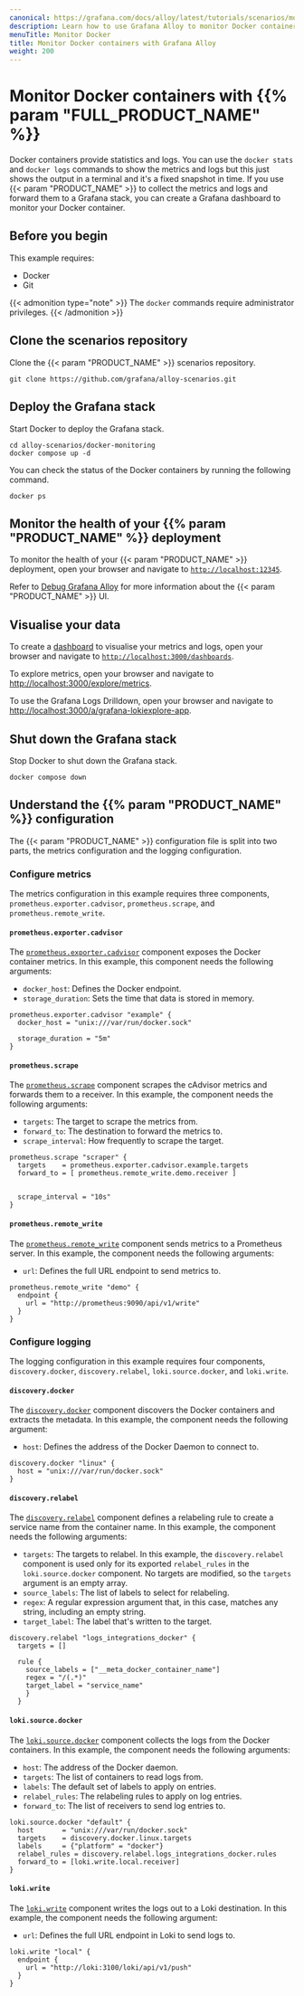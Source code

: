```yaml
---
canonical: https://grafana.com/docs/alloy/latest/tutorials/scenarios/monitor-docker-containers/
description: Learn how to use Grafana Alloy to monitor Docker containers
menuTitle: Monitor Docker
title: Monitor Docker containers with Grafana Alloy
weight: 200
---
```


# Monitor Docker containers with {{% param "FULL_PRODUCT_NAME" %}}

Docker containers provide statistics and logs.
You can use the `docker stats` and `docker logs` commands to show the metrics and logs but this just shows the output in a terminal and it's a fixed snapshot in time.
If you use {{< param "PRODUCT_NAME" >}} to collect the metrics and logs and forward them to a Grafana stack, you can create a Grafana dashboard to monitor your Docker container.

## Before you begin

This example requires:

* Docker
* Git

{{< admonition type="note" >}}
The `docker` commands require administrator privileges.
{{< /admonition >}}

## Clone the scenarios repository

Clone the {{< param "PRODUCT_NAME" >}} scenarios repository.

```shell
git clone https://github.com/grafana/alloy-scenarios.git
```

## Deploy the Grafana stack

Start Docker to deploy the Grafana stack.

```shell
cd alloy-scenarios/docker-monitoring
docker compose up -d
```

You can check the status of the Docker containers by running the following command.

```shell
docker ps
```

## Monitor the health of your {{% param "PRODUCT_NAME" %}} deployment

To monitor the health of your {{< param "PRODUCT_NAME" >}} deployment, open your browser and navigate to [`http://localhost:12345`](http://localhost:12345).

Refer to [Debug Grafana Alloy](https://grafana.com/docs/alloy/latest/troubleshoot/debug/) for more information about the {{< param "PRODUCT_NAME" >}} UI.

## Visualise your data

To create a [dashboard](https://grafana.com/docs/grafana/latest/getting-started/build-first-dashboard/#create-a-dashboard) to visualise your metrics and logs, open your browser and navigate to [`http://localhost:3000/dashboards`](http://localhost:3000/dashboards).

To explore metrics, open your browser and navigate to [http://localhost:3000/explore/metrics](http://localhost:3000/explore/metrics).

To use the Grafana Logs Drilldown, open your browser and navigate to [http://localhost:3000/a/grafana-lokiexplore-app](http://localhost:3000/a/grafana-lokiexplore-app).

## Shut down the Grafana stack

Stop Docker to shut down the Grafana stack.

```shell
docker compose down
```

## Understand the {{% param "PRODUCT_NAME" %}} configuration

The {{< param "PRODUCT_NAME" >}} configuration file is split into two parts, the metrics configuration and the logging configuration.

### Configure metrics

The metrics configuration in this example requires three components, `prometheus.exporter.cadvisor`, `prometheus.scrape`, and `prometheus.remote_write`.

#### `prometheus.exporter.cadvisor`

The [`prometheus.exporter.cadvisor`][prometheus.exporter.cadvisor] component exposes the Docker container metrics.
In this example, this component needs the following arguments:

* `docker_host`: Defines the Docker endpoint.
* `storage_duration`: Sets the time that data is stored in memory.

```alloy
prometheus.exporter.cadvisor "example" {
  docker_host = "unix:///var/run/docker.sock"

  storage_duration = "5m"
}
```

#### `prometheus.scrape`

The [`prometheus.scrape`][prometheus.scrape] component scrapes the cAdvisor metrics and forwards them to a receiver.
In this example, the component needs the following arguments:

* `targets`: The target to scrape the metrics from.
* `forward_to`: The destination to forward the metrics to.
* `scrape_interval`: How frequently to scrape the target.

```alloy
prometheus.scrape "scraper" {
  targets    = prometheus.exporter.cadvisor.example.targets
  forward_to = [ prometheus.remote_write.demo.receiver ]


  scrape_interval = "10s"
}
```

#### `prometheus.remote_write`

The [`prometheus.remote_write`][prometheus.remote_write] component sends metrics to a Prometheus server.
In this example, the component needs the following arguments:

* `url`: Defines the full URL endpoint to send metrics to.

```alloy
prometheus.remote_write "demo" {
  endpoint {
    url = "http://prometheus:9090/api/v1/write"
  }
}
```

[prometheus.exporter.cadvisor]: https://grafana.com/docs/alloy/<ALLOY_VERSION>/reference/components/prometheus/prometheus.exporter.cadvisor/
[prometheus.scrape]: https://grafana.com/docs/alloy/<ALLOY_VERSION>/reference/components/prometheus/prometheus.scrape/
[prometheus.remote_write]: https://grafana.com/docs/alloy/<ALLOY_VERSION>/reference/components/prometheus/prometheus.remote_write/

### Configure logging

The logging configuration in this example requires four components, `discovery.docker`, `discovery.relabel`, `loki.source.docker`, and `loki.write`.

#### `discovery.docker`

The [`discovery.docker`][discovery.docker] component discovers the Docker containers and extracts the metadata.
In this example, the component needs the following argument:

* `host`: Defines the address of the Docker Daemon to connect to.

```alloy
discovery.docker "linux" {
  host = "unix:///var/run/docker.sock"
}
```

#### `discovery.relabel`

The [`discovery.relabel`][discovery.relabel] component defines a relabeling rule to create a service name from the container name.
In this example, the component needs the following arguments:

* `targets`: The targets to relabel.
  In this example, the `discovery.relabel` component is used only for its exported `relabel_rules` in the `loki.source.docker` component.
  No targets are modified, so the `targets` argument is an empty array.
* `source_labels`: The list of labels to select for relabeling.
* `regex`: A regular expression argument that, in this case, matches any string, including an empty string.
* `target_label`: The label that's written to the target.

```alloy
discovery.relabel "logs_integrations_docker" {
  targets = []

  rule {
    source_labels = ["__meta_docker_container_name"]
    regex = "/(.*)"
    target_label = "service_name"
    }
  }
```

#### `loki.source.docker`

The [`loki.source.docker`][loki.source.docker] component collects the logs from the Docker containers.
In this example, the component needs the following arguments:

* `host`: The address of the Docker daemon.
* `targets`: The list of containers to read logs from.
* `labels`: The default set of labels to apply on entries.
* `relabel_rules`: The relabeling rules to apply on log entries.
* `forward_to`: The list of receivers to send log entries to.

```alloy
loki.source.docker "default" {
  host       = "unix:///var/run/docker.sock"
  targets    = discovery.docker.linux.targets
  labels     = {"platform" = "docker"}
  relabel_rules = discovery.relabel.logs_integrations_docker.rules
  forward_to = [loki.write.local.receiver]
}
```

#### `loki.write`

The [`loki.write`][loki.write] component writes the logs out to a Loki destination.
In this example, the component needs the following argument:

* `url`: Defines the full URL endpoint in Loki to send logs to.

```alloy
loki.write "local" {
  endpoint {
    url = "http://loki:3100/loki/api/v1/push"
  }
}
```

[discovery.docker]: https://grafana.com/docs/alloy/<ALLOY_VERSION>/reference/components/discovery/discovery.docker/
[discovery.relabel]: https://grafana.com/docs/alloy/<ALLOY_VERSION>/reference/components/discovery/discovery.relabel/
[loki.source.docker]: https://grafana.com/docs/alloy/<ALLOY_VERSION>/reference/components/loki/loki.source.docker/
[loki.write]: https://grafana.com/docs/alloy/latest/reference/components/loki/loki.write/
